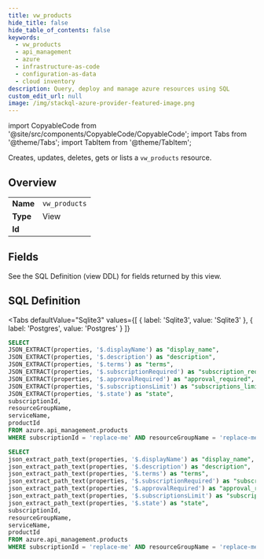 ```yaml
--- 
title: vw_products
hide_title: false
hide_table_of_contents: false
keywords:
  - vw_products
  - api_management
  - azure
  - infrastructure-as-code
  - configuration-as-data
  - cloud inventory
description: Query, deploy and manage azure resources using SQL
custom_edit_url: null
image: /img/stackql-azure-provider-featured-image.png
---
```


import CopyableCode from '@site/src/components/CopyableCode/CopyableCode';
import Tabs from '@theme/Tabs';
import TabItem from '@theme/TabItem';

Creates, updates, deletes, gets or lists a <code>vw_products</code> resource.

## Overview
<table><tbody>
<tr><td><b>Name</b></td><td><code>vw_products</code></td></tr>
<tr><td><b>Type</b></td><td>View</td></tr>
<tr><td><b>Id</b></td><td><CopyableCode code="azure.api_management.vw_products" /></td></tr>
</tbody></table>

## Fields

See the SQL Definition (view DDL) for fields returned by this view.

## SQL Definition

<Tabs
defaultValue="Sqlite3"
values={[
{ label: 'Sqlite3', value: 'Sqlite3' },
{ label: 'Postgres', value: 'Postgres' }
]}
>
<TabItem value="Sqlite3">

```sql
SELECT
JSON_EXTRACT(properties, '$.displayName') as "display_name",
JSON_EXTRACT(properties, '$.description') as "description",
JSON_EXTRACT(properties, '$.terms') as "terms",
JSON_EXTRACT(properties, '$.subscriptionRequired') as "subscription_required",
JSON_EXTRACT(properties, '$.approvalRequired') as "approval_required",
JSON_EXTRACT(properties, '$.subscriptionsLimit') as "subscriptions_limit",
JSON_EXTRACT(properties, '$.state') as "state",
subscriptionId,
resourceGroupName,
serviceName,
productId
FROM azure.api_management.products
WHERE subscriptionId = 'replace-me' AND resourceGroupName = 'replace-me' AND serviceName = 'replace-me';
```

</TabItem>
<TabItem value="Postgres">

```sql
SELECT
json_extract_path_text(properties, '$.displayName') as "display_name",
json_extract_path_text(properties, '$.description') as "description",
json_extract_path_text(properties, '$.terms') as "terms",
json_extract_path_text(properties, '$.subscriptionRequired') as "subscription_required",
json_extract_path_text(properties, '$.approvalRequired') as "approval_required",
json_extract_path_text(properties, '$.subscriptionsLimit') as "subscriptions_limit",
json_extract_path_text(properties, '$.state') as "state",
subscriptionId,
resourceGroupName,
serviceName,
productId
FROM azure.api_management.products
WHERE subscriptionId = 'replace-me' AND resourceGroupName = 'replace-me' AND serviceName = 'replace-me';
```

</TabItem>
</Tabs>
